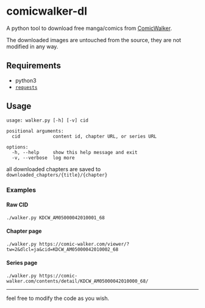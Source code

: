 # comicwalker-dl

A python tool to download free manga/comics from [ComicWalker](https://comic-walker.com/).

The downloaded images are untouched from the source, they are not modified in any way.

## Requirements
- python3
- [`requests`](https://docs.python-requests.org/)

## Usage

```
usage: walker.py [-h] [-v] cid

positional arguments:
  cid            content id, chapter URL, or series URL

options:
  -h, --help     show this help message and exit
  -v, --verbose  log more
```

all downloaded chapters are saved to `downloaded_chapters/{title}/{chapter}`

### Examples

#### Raw CID

`./walker.py KDCW_AM05000042010001_68`

#### Chapter page

`./walker.py https://comic-walker.com/viewer/?tw=2&dlcl=ja&cid=KDCW_AM05000042010002_68`

#### Series page

`./walker.py https://comic-walker.com/contents/detail/KDCW_AM05000042010000_68/`

---

feel free to modify the code as you wish.
